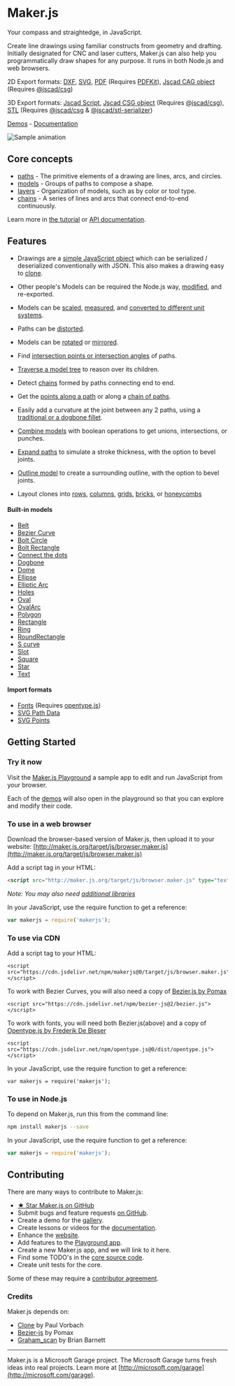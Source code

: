 # Maker.js

Your compass and straightedge, in JavaScript.

Create line drawings using familiar constructs from geometry and drafting. Initially designated for CNC and laser cutters, Maker.js can also help you programmatically draw shapes for any purpose. It runs in both Node.js and web browsers.

2D Export formats: 
[DXF](http://maker.js.org/docs/api/modules/makerjs.exporter.html#todxf), 
[SVG](http://maker.js.org/docs/api/modules/makerjs.exporter.html#tosvg),
[PDF](http://maker.js.org/docs/api/modules/makerjs.exporter.html#topdf) (Requires [PDFKit](https://pdfkit.org/)),
[Jscad CAG object](http://maker.js.org/docs/api/modules/makerjs.exporter.html#tojscadcag) (Requires [@jscad/csg](https://www.npmjs.com/package/@jscad/csg))

3D Export formats:
[Jscad Script](http://maker.js.org/docs/api/modules/makerjs.exporter.html#tojscadscript),
[Jscad CSG object](http://maker.js.org/docs/api/modules/makerjs.exporter.html#tojscadcsg) (Requires [@jscad/csg](https://www.npmjs.com/package/@jscad/csg)),
[STL](http://maker.js.org/docs/api/modules/makerjs.exporter.html#tojscadstl) (Requires [@jscad/csg](https://www.npmjs.com/package/@jscad/csg) & [@jscad/stl-serializer](https://www.npmjs.com/package/@jscad/stl-serializer))

[Demos](http://maker.js.org/demos/) - [Documentation](http://maker.js.org/docs/)

![Sample animation](http://maker.js.org/images/anim-wheel.gif)

## Core concepts

* [paths](http://maker.js.org/docs/basic-drawing/#Paths) - The primitive elements of a drawing are lines, arcs, and circles.
* [models](http://maker.js.org/docs/basic-drawing/#Models) - Groups of paths to compose a shape.
* [layers](http://maker.js.org/docs/advanced-drawing/#Layers) - Organization of models, such as by color or tool type.
* [chains](http://maker.js.org/docs/working-with-chains/#content) - A series of lines and arcs that connect end-to-end continuously.

Learn more in [the tutorial](http://maker.js.org/docs/basic-drawing/) or [API documentation](http://maker.js.org/docs/api/).

## Features

* Drawings are a [simple JavaScript object](http://maker.js.org/docs/basic-drawing/#It%27s%20Just%20JSON) which can be serialized / deserialized conventionally with JSON. This also makes a drawing easy to [clone](http://maker.js.org/docs/intermediate-drawing/#Cloning).

* Other people's Models can be required the Node.js way, [modified](http://maker.js.org/docs/intermediate-drawing/#Modifying%20models), and re-exported.

* Models can be [scaled](http://maker.js.org/docs/intermediate-drawing/#Scaling), [measured](http://maker.js.org/docs/api/modules/makerjs.measure.html#modelextents), and [converted to different unit systems](http://maker.js.org/docs/basic-drawing/#Units).

* Paths can be [distorted](http://maker.js.org/docs/api/modules/makerjs.path.html#distort).

* Models can be [rotated](http://maker.js.org/docs/intermediate-drawing/#Rotating) or [mirrored](http://maker.js.org/docs/intermediate-drawing/#Mirroring).

* Find [intersection points or intersection angles](http://maker.js.org/docs/intermediate-drawing/#Intersection) of paths.

* [Traverse a model tree](http://maker.js.org/docs/model-trees/#content) to reason over its children.

* Detect [chains](http://maker.js.org/docs/api/modules/makerjs.model.html#findchains) formed by paths connecting end to end.

* Get the [points along a path](http://maker.js.org/docs/api/modules/makerjs.path.html#topoints) or along a [chain of paths](http://maker.js.org/docs/api/modules/makerjs.chain.html#topoints).

* Easily add a curvature at the joint between any 2 paths, using a [traditional or a dogbone fillet](http://maker.js.org/docs/intermediate-drawing/#Fillets).

* [Combine models](http://maker.js.org/docs/advanced-drawing/#Combining%20with%20Boolean%20operations) with boolean operations to get unions, intersections, or punches.

* [Expand paths](http://maker.js.org/docs/advanced-drawing/#Expanding%20paths) to simulate a stroke thickness, with the option to bevel joints.

* [Outline model](http://maker.js.org/docs/advanced-drawing/#Outlining%20a%20model) to create a surrounding outline, with the option to bevel joints.

* Layout clones into [rows](http://maker.js.org/docs/api/modules/makerjs.layout.html#clonetorow), [columns](http://maker.js.org/docs/api/modules/makerjs.layout.html#clonetocolumn), [grids](http://maker.js.org/docs/api/modules/makerjs.layout.html#clonetogrid), [bricks](http://maker.js.org/docs/api/modules/makerjs.layout.html#clonetobrick), or [honeycombs](http://maker.js.org/docs/api/modules/makerjs.layout.html#clonetohoneycomb)

#### Built-in models

* [Belt](http://maker.js.org/playground/?script=Belt)
* [Bezier Curve](http://maker.js.org/playground/?script=BezierCurve)
* [Bolt Circle](http://maker.js.org/playground/?script=BoltCircle)
* [Bolt Rectangle](http://maker.js.org/playground/?script=BoltRectangle)
* [Connect the dots](http://maker.js.org/playground/?script=ConnectTheDots)
* [Dogbone](http://maker.js.org/playground/?script=Dogbone)
* [Dome](http://maker.js.org/playground/?script=Dome)
* [Ellipse](http://maker.js.org/playground/?script=Ellipse)
* [Elliptic Arc](http://maker.js.org/playground/?script=EllipticArc)
* [Holes](http://maker.js.org/playground/?script=Holes)
* [Oval](http://maker.js.org/playground/?script=Oval)
* [OvalArc](http://maker.js.org/playground/?script=OvalArc)
* [Polygon](http://maker.js.org/playground/?script=Polygon)
* [Rectangle](http://maker.js.org/playground/?script=Rectangle)
* [Ring](http://maker.js.org/playground/?script=Ring)
* [RoundRectangle](http://maker.js.org/playground/?script=RoundRectangle)
* [S curve](http://maker.js.org/playground/?script=SCurve)
* [Slot](http://maker.js.org/playground/?script=Slot)
* [Square](http://maker.js.org/playground/?script=Square)
* [Star](http://maker.js.org/playground/?script=Star)
* [Text](http://maker.js.org/playground/?script=Text)

#### Import formats

* [Fonts](http://maker.js.org/playground/?script=Text) (Requires [opentype.js](http://opentype.js.org/))
* [SVG Path Data](http://maker.js.org/docs/importing/#SVG+path+data)
* [SVG Points](http://maker.js.org/docs/importing/#SVG+points)

## Getting Started

### Try it now

Visit the [Maker.js Playground](http://maker.js.org/playground/) a sample app to edit and run JavaScript from your browser.

Each of the [demos](http://maker.js.org/demos/#content) will also open in the playground so that you can explore and modify their code.

### To use in a web browser

Download the browser-based version of Maker.js, then upload it to your website:
[http://maker.js.org/target/js/browser.maker.js](http://maker.js.org/target/js/browser.maker.js)

Add a script tag in your HTML:
```html
<script src="http://maker.js.org/target/js/browser.maker.js" type="text/javascript"></script>
```

*Note: You may also need [additional libraries](http://maker.js.org/docs/getting-started/#For+the+browser)*

In your JavaScript, use the require function to get a reference:
 
```javascript
var makerjs = require('makerjs');
```

### To use via CDN

Add a script tag to your HTML:
```
<script src="https://cdn.jsdelivr.net/npm/makerjs@0/target/js/browser.maker.js"></script>
```
To work with Bezier Curves, you will also need a copy of [Bezier.js by Pomax](http://pomax.github.io/bezierjs/)
```
<script src="https://cdn.jsdelivr.net/npm/bezier-js@2/bezier.js"></script>
```
To work with fonts, you will need both Bezier.js(above) and a copy of [Opentype.js by Frederik De Bleser](https://github.com/nodebox/opentype.js)
```
<script src="https://cdn.jsdelivr.net/npm/opentype.js@0/dist/opentype.js"></script>
```

In your JavaScript, use the require function to get a reference:
```
var makerjs = require('makerjs');
```

### To use in Node.js

To depend on Maker.js, run this from the command line:
```bash
npm install makerjs --save
```

In your JavaScript, use the require function to get a reference:
 
```javascript
var makerjs = require('makerjs');
```

## Contributing
There are many ways to contribute to Maker.js:
* [★ Star Maker.js on GitHub](https://github.com/Microsoft/maker.js)
* Submit bugs and feature requests [on GitHub](https://github.com/Microsoft/maker.js/issues).
* Create a demo for the [gallery](http://maker.js.org/demos/#content).
* Create lessons or videos for the [documentation](http://maker.js.org/docs/#content).
* Enhance the [website](https://github.com/Microsoft/maker.js/tree/gh-pages).
* Add features to the [Playground app](https://github.com/Microsoft/maker.js/tree/master/playground).
* Create a new Maker.js app, and we will link to it here.
* Find some TODO's in the [core source code](https://github.com/Microsoft/maker.js/tree/master/src).
* Create unit tests for the core.

Some of these may require a [contributor agreement](https://github.com/Microsoft/maker.js/blob/master/CONTRIBUTING.md).

### Credits
Maker.js depends on:
* [Clone](https://github.com/pvorb/node-clone) by Paul Vorbach
* [Bezier-js](https://github.com/Pomax/bezierjs) by Pomax
* [Graham_scan](https://github.com/brian3kb/graham_scan_js) by Brian Barnett
---

Maker.js is a Microsoft Garage project. The Microsoft Garage turns fresh ideas into real projects. Learn more at [http://microsoft.com/garage](http://microsoft.com/garage).
